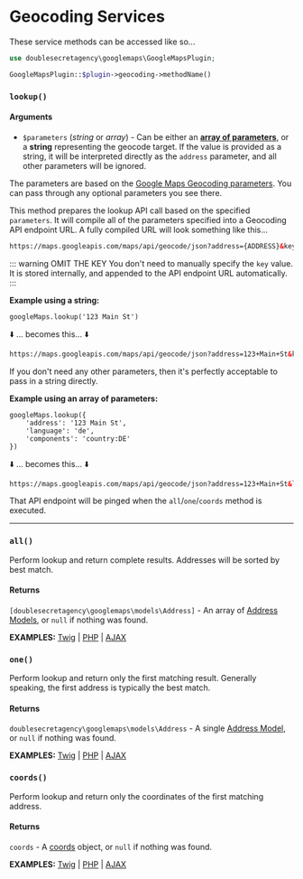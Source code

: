 # Geocoding Services

These service methods can be accessed like so...

```php
use doublesecretagency\googlemaps\GoogleMapsPlugin;

GoogleMapsPlugin::$plugin->geocoding->methodName()
```

### `lookup()`

#### Arguments

 - `$parameters` (_string_ or _array_) - Can be either an [**array of parameters**](https://developers.google.com/maps/documentation/geocoding/intro#geocoding), or a **string** representing the geocode target. If the value is provided as a string, it will be interpreted directly as the `address` parameter, and all other parameters will be ignored.

The parameters are based on the [Google Maps Geocoding parameters](https://developers.google.com/maps/documentation/geocoding/intro#geocoding). You can pass through any optional parameters you see there.

This method prepares the lookup API call based on the specified `parameters`. It will compile all of the parameters specified into a Geocoding API endpoint URL. A fully compiled URL will look something like this...

```html
https://maps.googleapis.com/maps/api/geocode/json?address={ADDRESS}&key={KEY}
```

::: warning OMIT THE KEY
You don't need to manually specify the `key` value. It is stored internally, and appended to the API endpoint URL automatically.
:::

**Example using a string:**

```twig
googleMaps.lookup('123 Main St')
```

:arrow_down: ... becomes this... :arrow_down:

```html
https://maps.googleapis.com/maps/api/geocode/json?address=123+Main+St&key={KEY}
```

If you don't need any other parameters, then it's perfectly acceptable to pass in a string directly.

**Example using an array of parameters:**

```twig
googleMaps.lookup({
    'address': '123 Main St',
    'language': 'de',
    'components': 'country:DE'
})
```

:arrow_down: ... becomes this... :arrow_down:

```html
https://maps.googleapis.com/maps/api/geocode/json?address=123+Main+St&language=de&components=country:DE&key={KEY}
```

That API endpoint will be pinged when the `all`/`one`/`coords` method is executed.

---

### `all()`

Perform lookup and return complete results. Addresses will be sorted by best match.

#### Returns

`[doublesecretagency\googlemaps\models\Address]` - An array of [Address Models](), or `null` if nothing was found.

**EXAMPLES:** [Twig](/geocoding/in-twig/#all) | [PHP](/geocoding/in-php/#all) | [AJAX](/geocoding/via-ajax/#all)

### `one()`

Perform lookup and return only the first matching result. Generally speaking, the first address is typically the best match.

#### Returns

`doublesecretagency\googlemaps\models\Address` - A single [Address Model](), or `null` if nothing was found.

**EXAMPLES:** [Twig](/geocoding/in-twig/#one) | [PHP](/geocoding/in-php/#one) | [AJAX](/geocoding/via-ajax/#one)

### `coords()`

Perform lookup and return only the coordinates of the first matching address.

#### Returns

`coords` - A [coords](/models/coordinates/) object, or `null` if nothing was found.

**EXAMPLES:** [Twig](/geocoding/in-twig/#coords) | [PHP](/geocoding/in-php/#coords) | [AJAX](/geocoding/via-ajax/#coords)

